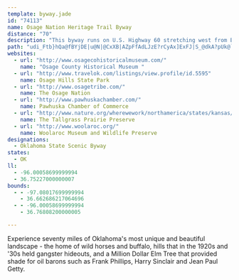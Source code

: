 ```yaml
---
template: byway.jade
id: "74113"
name: Osage Nation Heritage Trail Byway
distance: "70"
description: "This byway runs on U.S. Highway 60 stretching west from Bartlesville, through Pawhuska, to Ponca City."
path: "udi_Ftb}hQa@fBYjDE|u@N|@CxXB|AZpFfAdLJzE?rCyAx]ExFJ|S_@dkA?pUk@`vA?vXM`h@Erb@Rlm@M`zAHlFXxCr@fDnDpI|@pC~AfIlBnSbC|Oj@pBlG|M`ErHpKhTbBlE`JxWx@xCxC`TlDhXNbBCfFWjCc@xBe@pAqAlCuBlCkUpNsCjCaA~AcClGcDpJiSro@aExL_BhDgz@nyAmEhIiBjFgFhUeOlm@i@`FKfDNrCd@xCx@zCr@fBbI~PzE|KxYfo@`BlEZ~AR`ChBnTPfDfBlQ|Bp[@fDQnRD`CRfBt@vDdCnIl@tCXdCNfC?jCIrCe@tG_@rD_@dH?zCZj[NxFEjB_AvO{DhXsGt`@_@~CIvBBzBhCdb@NjAz@pOv@dDr@fBlFnKn@~@lExEbD~Dx@nAj@tArAtEfDtNzZztAhBtGn@dBrBdCjAz@rQfJhAx@fCrCnAzBr@lBd@vB^fDxAdd@h@lE|AfEH~AjDx@|cDf}@|c@|OfMrEzExCpOlQzFvGpBzAfYrKp`@xOpVlLv_@nQdCx@zMtGfGtAlU?|YBzc@FcDfx@gDln@u@zGsBrIiAfGSxBOrDJ`l@GlkEDlm@i@no@c@beBKbJc@rJyAnMs@zDuAdG}AlFcBxEiBlEsi@~bA_Rx]sClIsA~FmAzHi@xFKbFItOc@`zDLp{@@hzAR`zACzi@HnWAp{BFjlAGb}EYvYs@`Te@bJ}Cre@aD~d@qAzNYhGiAfNm@bK}AnRuExs@gAbLyCrd@qDpf@qA~Wi@pYM|RA|h@IxBEjHPrp@LrDHz@JlSElIJjTKhXg@tVyAlb@uAfh@gCzRsBnL{SdbAy@hF}ArNk@`Ha@pRGdgADtWMlbA?b~AGjTDlSIv}@BvtH@nLRtPz@tN`B~P~@~Hn@dEvDbQlCfKxEtNnD|MbBdIvBhM|AbMp@`I^lGp@bPDjFHp]C~dANrg@TbIf@~Hp@|HvBjMlBvIfk@luBdDvNr@bE|AdM~@`ORxIItr@PlhBNxk@ArVExFI~Bo@zGiArIo@xC_IhVeAfEcBnI_AlIc@zJEhK@rfALxw@J|uBObz@VfKFxU[hs@Cp@KVOzGSjw@"
websites: 
  - url: "http://www.osagecohistoricalmuseum.com/"
    name: "Osage County Historical Museum "
  - url: "http://www.travelok.com/listings/view.profile/id.5595"
    name: Osage Hills State Park
  - url: "http://www.osagetribe.com/"
    name: The Osage Nation
  - url: "http://www.pawhuskachamber.com/"
    name: Pawhuska Chamber of Commerce
  - url: "http://www.nature.org/wherewework/northamerica/states/kansas/preserves/art15403.html"
    name: The Tallgrass Prairie Preserve
  - url: "http://www.woolaroc.org/"
    name: Woolaroc Museum and Wildlife Preserve
designations: 
  - Oklahoma State Scenic Byway
states: 
  - OK
ll: 
  - -96.00058699999994
  - 36.75227000000007
bounds: 
  - - -97.08017699999994
    - 36.662686217064696
  - - -96.00058699999994
    - 36.76808200000005

---
```


Experience seventy miles of Oklahoma's most unique and beautiful landscape - the home of wild horses and buffalo, hills that in the 1920s and '30s held gangster hideouts, and a Million Dollar Elm Tree that provided shade for oil barons such as Frank Phillips, Harry Sinclair and Jean Paul Getty.